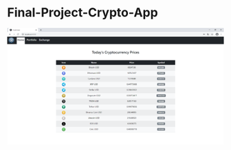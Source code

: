 # Final-Project-Crypto-App

![alt text](https://github.com/ester-naranjo-rodrigo/Final-Project-Crypto-App/blob/main/img/home.PNG)
